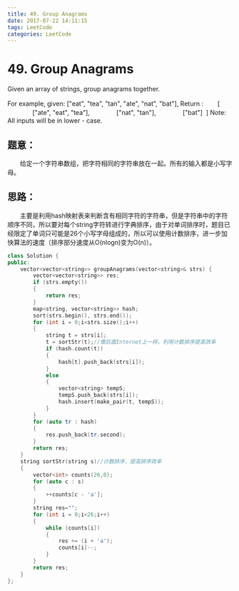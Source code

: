 ```yaml
---
title: 49. Group Anagrams
date: 2017-07-22 14:11:15
tags: LeetCode
categories: LeetCode
---
```


# 49. Group Anagrams

Given an array of strings, group anagrams together.

For example, given: ["eat", "tea", "tan", "ate", "nat", "bat"],
Return :
　　[
　　　　["ate", "eat", "tea"],
　　　　["nat", "tan"],
　　　　["bat"]
​	]
Note: All inputs will be in lower - case.

<!--more-->

## 题意：

　　给定一个字符串数组，把字符相同的字符串放在一起。所有的输入都是小写字母。

## 思路：

　　主要是利用hash映射表来判断含有相同字符的字符串，但是字符串中的字符顺序不同，所以要对每个string字符转进行字典排序，由于对单词排序时，题目已经限定了单词只可能是26个小写字母组成的，所以可以使用计数排序，进一步加快算法的速度（排序部分速度从O(nlogn)变为O(n)）。

```c++
class Solution {
public:
	vector<vector<string>> groupAnagrams(vector<string>& strs) {
		vector<vector<string>> res;
		if (strs.empty())
		{
			return res;
		}
		map<string, vector<string>> hash;
		sort(strs.begin(), strs.end());
		for (int i = 0;i<strs.size();i++)
		{
			string t = strs[i];
			t = sortStr(t);//像后面Internet上一样，利用计数排序提高效率
			if (hash.count(t))
			{
				hash[t].push_back(strs[i]);
			}
			else
			{
				vector<string> tempS;
				tempS.push_back(strs[i]);
				hash.insert(make_pair(t, tempS));
			}
		}
		for (auto tr : hash)
		{
			res.push_back(tr.second);
		}
		return res;
	}
	string sortStr(string s)//计数排序，提高排序效率
	{
		vector<int> counts(26,0);
		for (auto c : s)
		{
			++counts[c - 'a'];
		}
		string res="";
		for (int i = 0;i<26;i++)
		{
			while (counts[i])
			{
				res += (i + 'a');
				counts[i]--;
			}
		}
		return res;
	}
};

```

